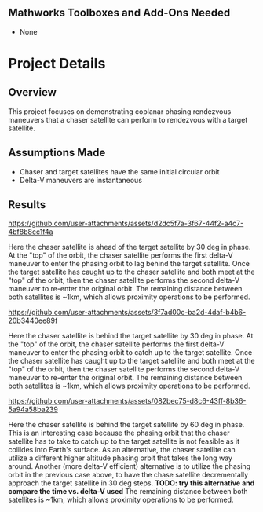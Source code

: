 ## Mathworks Toolboxes and Add-Ons Needed
* None

# Project Details

## Overview
This project focuses on demonstrating coplanar phasing rendezvous maneuvers that a chaser satellite can perform to rendezvous with a target satellite. 

## Assumptions Made

* Chaser and target satellites have the same initial circular orbit
* Delta-V maneuvers are instantaneous

## Results

https://github.com/user-attachments/assets/d2dc5f7a-3f67-44f2-a4c7-4bf8b8cc1f4a

Here the chaser satellite is ahead of the target satellite by 30 deg in phase. At the "top" of the orbit, the chaser satellite performs the first delta-V maneuver to enter the phasing orbit to lag behind the target satellite. Once the target satellite has caught up to the chaser satellite and both meet at the "top" of the orbit, then the chaser satellite performs the second delta-V maneuver to re-enter the original orbit. The remaining distance between both satellites is ~1km, which allows proximity operations to be performed.

https://github.com/user-attachments/assets/3f7ad00c-ba2d-4daf-b4b6-20b3440ee89f

Here the chaser satellite is behind the target satellite by 30 deg in phase. At the "top" of the orbit, the chaser satellite performs the first delta-V maneuver to enter the phasing orbit to catch up to the target satellite. Once the chaser satellite has caught up to the target satellite and both meet at the "top" of the orbit, then the chaser satellite performs the second delta-V maneuver to re-enter the original orbit. The remaining distance between both satellites is ~1km, which allows proximity operations to be performed.

https://github.com/user-attachments/assets/082bec75-d8c6-43ff-8b36-5a94a58ba239

Here the chaser satellite is behind the target satellite by 60 deg in phase. This is an interesting case because the phasing orbit that the chaser satellite has to take to catch up to the target satellite is not feasible as it collides into Earth's surface. As an alternative, the chaser satellite can utilize a different higher altitude phasing orbit that takes the long way around. Another (more delta-V efficient) alternative is to utilize the phasing orbit in the previous case above, to have the chase satellite decrementally approach the target satellite in 30 deg steps. **TODO: try this alternative and compare the time vs. delta-V used** The remaining distance between both satellites is ~1km, which allows proximity operations to be performed.
